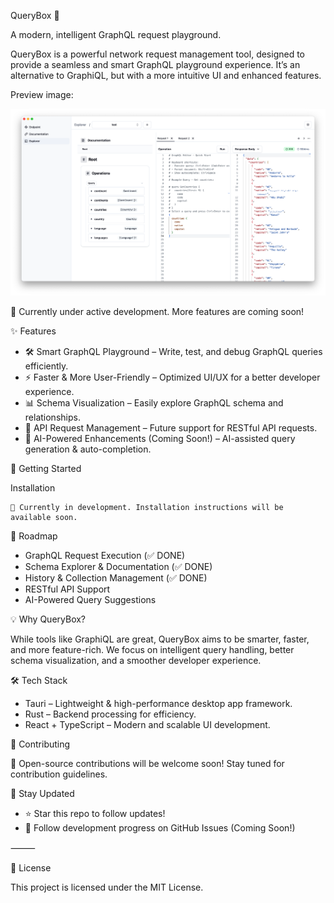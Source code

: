 QueryBox 🚀

A modern, intelligent GraphQL request playground.

QueryBox is a powerful network request management tool, designed to provide a seamless and smart GraphQL playground experience. It’s an alternative to GraphiQL, but with a more intuitive UI and enhanced features.

Preview image:

![预览图](docs/images/screenshot.png)

🚧 Currently under active development. More features are coming soon!

✨ Features

- 🛠️ Smart GraphQL Playground – Write, test, and debug GraphQL queries efficiently.
- ⚡ Faster & More User-Friendly – Optimized UI/UX for a better developer experience.
- 📊 Schema Visualization – Easily explore GraphQL schema and relationships.
- 🔧 API Request Management – Future support for RESTful API requests.
- 🤖 AI-Powered Enhancements (Coming Soon!) – AI-assisted query generation & auto-completion.

🚀 Getting Started

Installation

    🚧 Currently in development. Installation instructions will be available soon.

📅 Roadmap

- GraphQL Request Execution (✅ DONE)
- Schema Explorer & Documentation (✅ DONE)
- History & Collection Management (✅ DONE)
- RESTful API Support
- AI-Powered Query Suggestions

💡 Why QueryBox?

While tools like GraphiQL are great, QueryBox aims to be smarter, faster, and more feature-rich. We focus on intelligent query handling, better schema visualization, and a smoother developer experience.

🛠 Tech Stack

- Tauri – Lightweight & high-performance desktop app framework.
- Rust – Backend processing for efficiency.
- React + TypeScript – Modern and scalable UI development.

👥 Contributing

🚧 Open-source contributions will be welcome soon! Stay tuned for contribution guidelines.

📩 Stay Updated

- ⭐ Star this repo to follow updates!
- 🚀 Follow development progress on GitHub Issues (Coming Soon!)

⸻

🔗 License

This project is licensed under the MIT License.
